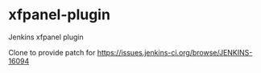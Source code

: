 xfpanel-plugin
==============

Jenkins xfpanel plugin

Clone to provide patch for https://issues.jenkins-ci.org/browse/JENKINS-16094

